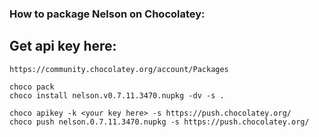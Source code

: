 ### How to package Nelson on Chocolatey:

## Get api key here:

```
https://community.chocolatey.org/account/Packages
```

```
choco pack
choco install nelson.v0.7.11.3470.nupkg -dv -s .

choco apikey -k <your key here> -s https://push.chocolatey.org/
choco push nelson.0.7.11.3470.nupkg -s https://push.chocolatey.org/
```
